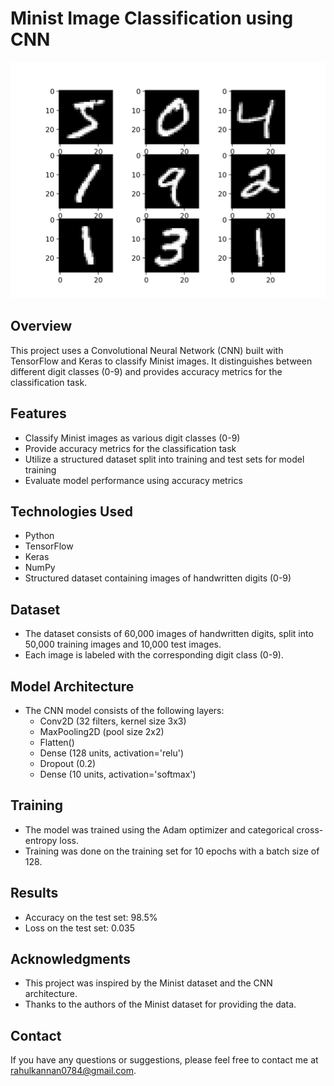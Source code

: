 # Minist Image Classification using CNN

![Minist Image Example](image.png)

## Overview

This project uses a Convolutional Neural Network (CNN) built with TensorFlow and Keras to classify Minist images. It distinguishes between different digit classes (0-9) and provides accuracy metrics for the classification task.

## Features

* Classify Minist images as various digit classes (0-9)
* Provide accuracy metrics for the classification task
* Utilize a structured dataset split into training and test sets for model training
* Evaluate model performance using accuracy metrics

## Technologies Used

* Python
* TensorFlow
* Keras
* NumPy
* Structured dataset containing images of handwritten digits (0-9)

## Dataset

* The dataset consists of 60,000 images of handwritten digits, split into 50,000 training images and 10,000 test images.
* Each image is labeled with the corresponding digit class (0-9).

## Model Architecture

* The CNN model consists of the following layers:
	+ Conv2D (32 filters, kernel size 3x3)
	+ MaxPooling2D (pool size 2x2)
	+ Flatten()
	+ Dense (128 units, activation='relu')
	+ Dropout (0.2)
	+ Dense (10 units, activation='softmax')

## Training

* The model was trained using the Adam optimizer and categorical cross-entropy loss.
* Training was done on the training set for 10 epochs with a batch size of 128.

## Results

* Accuracy on the test set: 98.5%
* Loss on the test set: 0.035

## Acknowledgments

* This project was inspired by the Minist dataset and the CNN architecture.
* Thanks to the authors of the Minist dataset for providing the data.

## Contact

If you have any questions or suggestions, please feel free to contact me at [rahulkannan0784@gmail.com](mailto:rahulkannan0784@gmail.com).
